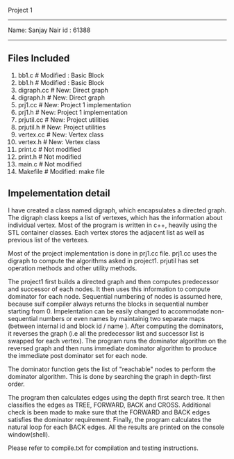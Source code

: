 
Project 1      

***********************************
Name: Sanjay Nair
id  : 61388
***********************************

Files Included 
--------------
1. bb1.c 		# Modified : Basic Block
2. bb1.h		# Modified : Basic Block
3. digraph.cc		# New: Direct graph 
4. digraph.h		# New: Direct graph 
5. prj1.cc		# New: Project 1 implementation
6. prj1.h		# New: Project 1 implementation
7. prjutil.cc 		# New: Project utilities
8. prjutil.h		# New: Project utilities
9. vertex.cc		# New: Vertex class
10. vertex.h		# New: Vertex class
11. print.c		# Not modified
12. print.h		# Not modified
13. main.c		# Not modified
14. Makefile		# Modified: make file

Impelementation detail
-----------------------
I have created a class named digraph, which encapsulates a directed graph. 
The digraph class keeps a list of vertexes, which has the information
about individual vertex. Most of the program is written in c++, heavily
using the STL container classes. Each vertex stores the adjacent list 
as well as previous list of the vertexes. 

Most of the project implementation is done in prj1.cc file. prj1.cc 
uses the digraph to compute the algorithms asked in project1. prjutil has 
set operation methods and other utility methods. 

The project1 first builds a directed graph and then computes predecessor
and successor of each nodes. It then uses this information to compute
dominator for each node. Sequential numbering of nodes is assumed here,
because suif compiler always returns the blocks in sequential number 
starting from 0. Impelentation can be easily changed to accommodate non- 
sequential numbers or even names by maintainig two separate maps 
(between internal id and block id / name ). After computing the dominators,
it reverses the graph (i.e all the predecessor list and successor list is
swapped for each vertex). The program runs the dominator algorithm on the
reversed graph and then runs immediate dominator algorithm to produce 
the immediate post dominator set for each node.

The dominator function gets the list of "reachable" nodes to perform the
dominator algorithm. This is done by searching the graph in depth-first
order. 

The program then calculates edges using the depth first search tree. 
It then classifies the edges as TREE, FORWARD, BACK and CROSS. 
Additional check is been  made to make sure that the FORWARD and BACK edges
satisfies the dominator requirement.  Finally, the program calculates the 
natural loop for each BACK edges. All the results are printed on the console
window(shell).

Please refer to compile.txt for compilation and testing instructions.

